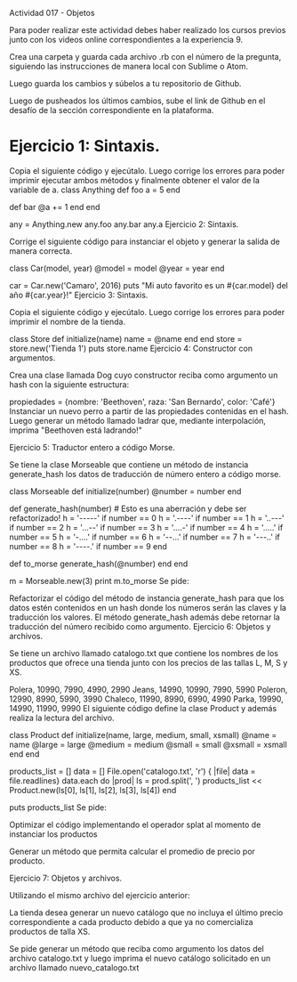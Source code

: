 Actividad 017 - Objetos

Para poder realizar este actividad debes haber realizado los cursos previos junto con los videos online correspondientes a la experiencia 9.

Crea una carpeta y guarda cada archivo .rb con el número de la pregunta, siguiendo las instrucciones de manera local con Sublime o Atom.

Luego guarda los cambios y súbelos a tu repositorio de Github.

Luego de pusheados los últimos cambios, sube el link de Github en el desafío de la sección correspondiente en la plataforma.

# Ejercicio 1: Sintaxis.

Copia el siguiente código y ejecútalo. Luego corrige los errores para poder imprimir ejecutar ambos métodos y finalmente obtener el valor de la variable de a.
class Anything
  def foo
    a = 5
  end

  def bar
    @a += 1
  end
end

any = Anything.new
any.foo
any.bar
any.a
Ejercicio 2: Sintaxis.

Corrige el siguiente código para instanciar el objeto y generar la salida de manera correcta.

class Car(model, year)
  @model = model
  @year = year
end

car = Car.new('Camaro', 2016)
puts "Mi auto favorito es un #{car.model} del año #{car.year}!"
Ejercicio 3: Sintaxis.

Copia el siguiente código y ejecútalo. Luego corrige los errores para poder imprimir el nombre de la tienda.

class Store
  def initialize(name)
  	name = @name
  end
end
store = store.new('Tienda 1')
puts store.name
Ejercicio 4: Constructor con argumentos.

Crea una clase llamada Dog cuyo constructor reciba como argumento un hash con la siguiente estructura:

propiedades = {nombre: 'Beethoven', raza: 'San Bernardo', color: 'Café'}
Instanciar un nuevo perro a partir de las propiedades contenidas en el hash. Luego generar un método llamado ladrar que, mediante interpolación, imprima "Beethoven está ladrando!"

Ejercicio 5: Traductor entero a código Morse.

Se tiene la clase Morseable que contiene un método de instancia generate_hash los datos de traducción de número entero a código morse.

class Morseable
  def initialize(number)
    @number = number
  end

  def generate_hash(number)
    # Esto es una aberración y debe ser refactorizado!
    h = '-----' if number == 0
    h = '.----' if number == 1
    h = '..---' if number == 2
    h = '...--' if number == 3
    h = '....-' if number == 4
    h = '.....' if number == 5
    h = '-....' if number == 6
    h = '--...' if number == 7
    h = '---..' if number == 8
    h = '----.' if number == 9
  end

  def to_morse
    generate_hash(@number)
  end
end

m = Morseable.new(3)
print m.to_morse
Se pide:

Refactorizar el código del método de instancia generate_hash para que los datos estén contenidos en un hash donde los números serán las claves y la traducción los valores. El método generate_hash además debe retornar la traducción del número recibido como argumento.
Ejercicio 6: Objetos y archivos.

Se tiene un archivo llamado catalogo.txt que contiene los nombres de los productos que ofrece una tienda junto con los precios de las tallas L, M, S y XS.

Polera, 10990, 7990, 4990, 2990
Jeans, 14990, 10990, 7990, 5990
Poleron, 12990, 8990, 5990, 3990
Chaleco, 11990, 8990, 6990, 4990
Parka, 19990, 14990,  11990, 9990
El siguiente código define la clase Product y además realiza la lectura del archivo.

class Product
  def initialize(name, large, medium, small, xsmall)
    @name = name
    @large = large
    @medium = medium
    @small = small
    @xsmall = xsmall
  end
end

products_list = []
data = []
File.open('catalogo.txt', 'r') { |file| data = file.readlines}
data.each do |prod|
  ls = prod.split(', ')
  products_list << Product.new(ls[0], ls[1], ls[2], ls[3], ls[4])
end

puts products_list
Se pide:

Optimizar el código implementando el operador splat al momento de instanciar los productos

Generar un método que permita calcular el promedio de precio por producto.

Ejercicio 7: Objetos y archivos.

Utilizando el mismo archivo del ejercicio anterior:

La tienda desea generar un nuevo catálogo que no incluya el último precio correspondiente a cada producto debido a que ya no comercializa productos de talla XS.

Se pide generar un método que reciba como argumento los datos del archivo catalogo.txt y luego imprima el nuevo catálogo solicitado en un archivo llamado nuevo_catalogo.txt